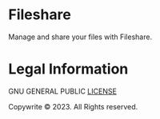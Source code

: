# Fileshare
Manage and share your files with Fileshare.


# Legal Information
GNU GENERAL PUBLIC [LICENSE](./LICENSE)

Copywrite &copy; 2023. All Rights reserved.
